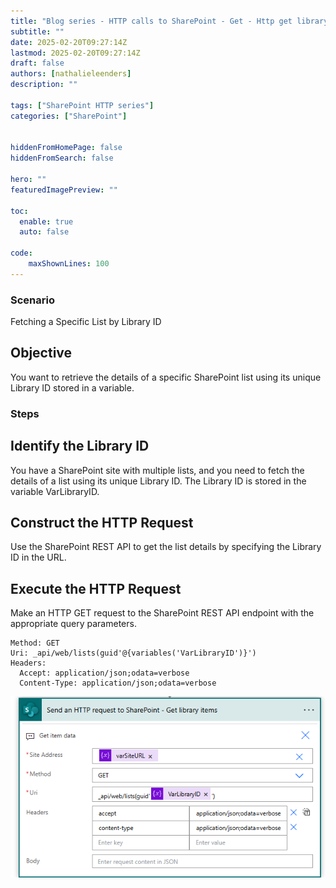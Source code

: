 ```yaml
---
title: "Blog series - HTTP calls to SharePoint - Get - Http get library id by GUID?"
subtitle: ""
date: 2025-02-20T09:27:14Z
lastmod: 2025-02-20T09:27:14Z
draft: false
authors: [nathalieleenders]
description: ""

tags: ["SharePoint HTTP series"]
categories: ["SharePoint"]


hiddenFromHomePage: false
hiddenFromSearch: false

hero: ""
featuredImagePreview: ""

toc:
  enable: true
  auto: false

code:
    maxShownLines: 100
---
```

### Scenario
Fetching a Specific List by Library ID

## Objective
You want to retrieve the details of a specific SharePoint list using its unique Library ID stored in a variable.

### Steps

## Identify the Library ID

You have a SharePoint site with multiple lists, and you need to fetch the details of a list using its unique Library ID. The Library ID is stored in the variable VarLibraryID.

## Construct the HTTP Request

Use the SharePoint REST API to get the list details by specifying the Library ID in the URL.

## Execute the HTTP Request 

Make an HTTP GET request to the SharePoint REST API endpoint with the appropriate query parameters.


```http
Method: GET
Uri: _api/web/lists(guid'@{variables('VarLibraryID')}')
Headers: 
  Accept: application/json;odata=verbose
  Content-Type: application/json;odata=verbose
```

![Http call](list.png)

